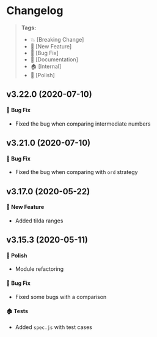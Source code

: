 Changelog
=========

> **Tags:**
> - :boom:       [Breaking Change]
> - :rocket:     [New Feature]
> - :bug:        [Bug Fix]
> - :memo:       [Documentation]
> - :house:      [Internal]
> - :nail_care:  [Polish]

## v3.22.0 (2020-07-10)

#### :bug: Bug Fix

* Fixed the bug when comparing intermediate numbers

## v3.21.0 (2020-07-10)

#### :bug: Bug Fix

* Fixed the bug when comparing with `ord` strategy

## v3.17.0 (2020-05-22)

#### :rocket: New Feature

* Added tilda ranges

## v3.15.3 (2020-05-11)

#### :nail_care: Polish

* Module refactoring

#### :bug: Bug Fix

* Fixed some bugs with a comparison

#### :house: Tests

* Added `spec.js` with test cases
